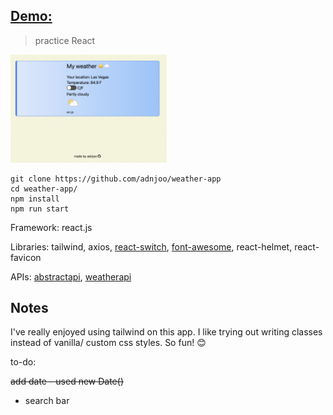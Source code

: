 ## [Demo:](https://adnjoo.github.io/weather-app/)

> practice React

<a href='https://adnjoo.github.io/weather-app/'><img src='./scrn1.png' width='250px'></a>

```
git clone https://github.com/adnjoo/weather-app
cd weather-app/
npm install
npm run start
```

Framework: react.js

Libraries: tailwind, axios, [react-switch](https://www.npmjs.com/package/react-switch), [font-awesome](https://fontawesome.com/), react-helmet, react-favicon

APIs: [abstractapi](https://www.abstractapi.com/), [weatherapi](https://www.weatherapi.com/)

## Notes

I've really enjoyed using tailwind on this app. I like trying out writing classes instead of vanilla/ custom css styles. So fun! 😊

to-do:

~~add date - used new Date()~~

- search bar


